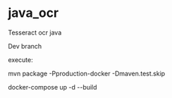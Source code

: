 # java_ocr
Tesseract ocr java

Dev branch

execute:

mvn package -Pproduction-docker -Dmaven.test.skip

docker-compose up -d --build

